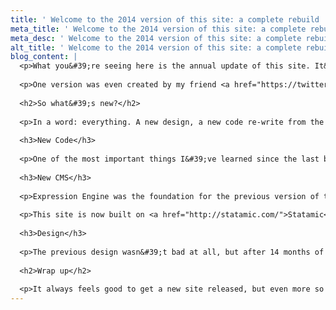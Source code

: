 ```yaml
---
title: ' Welcome to the 2014 version of this site: a complete rebuild '
meta_title: ' Welcome to the 2014 version of this site: a complete rebuild '
meta_desc: ' Welcome to the 2014 version of this site: a complete rebuild '
alt_title: ' Welcome to the 2014 version of this site: a complete rebuild '
blog_content: |
  <p>What you&#39;re seeing here is the annual update of this site. It&#39;s always good to rearrange the furniture...or completely trash the old stuff and start from scratch every year as I do. I don&#39;t know the exact number of redesigns of this site has had because the first few were amateur at best, and therefore never counted. I&#39;ve likely created 8 total versions. Each one better than the last.</p>
  
  <p>One version was even created by my friend <a href="https://twitter.com/JarrodBallou">Jarrod</a> in Flash at some point (maybe 2004?). It was awesome at the time (Thanks, Jarrod. You inadvertently set me on a path that would change my career/life).</p>
  
  <h2>So what&#39;s new?</h2>
  
  <p>In a word: everything. A new design, a new code re-write from the ground up, and a new CMS. As with any developer, the way I write code is different from 14 months ago and the last version started to look a little stale. For me, watching myself get&nbsp;better at coding is the best part of being a developer. Christmas break always seems like a good time to dive in and do a re-write, which is exactly what I did this year.</p>
  
  <h3>New Code</h3>
  
  <p>One of the most important things I&#39;ve learned since the last build is how important a strong foundation is for a site is. This time around I started with a <a href="http://matt-steele.com/styleguide">styleguide</a> and built up from there. In the previous version I found myself doing a lot of &#39;patching&#39;. A style would come up that I hadn&#39;t prepared ahead for and I would need to get into the code and patch it up. Not so on this version; this version has strong &#39;bones&#39;. I think I could throw anything at it at this point. Being able to plan ahead just comes with experience.</p>
  
  <h3>New CMS</h3>
  
  <p>Expression Engine was the foundation for the previous version of this site. It was my first EE build though, and after building many more since, I started to notice things that I would have done differently. Nothing was done &#39;wrong&#39; per se, but there were parts that could have been more efficient.</p>
  
  <p>This site is now built on <a href="http://statamic.com/">Statamic</a>, which I really enjoy working with. It&#39;s my CMS of choice for sites that are this size and even a bit larger. Among the many benefits are that there&#39;s no database to be compromised and the entire site can be put into version control. I can make updates to my local copy and simply commit the changes and copy them over to the live version when I&#39;m ready. Also, the control panel UI is well-designed and just an overall nice user experience. I was interviewed recently about my use of Statamic, which you can find <a href="http://themetaq.com/articles/statamic-series-matt-steele">here</a>.</p>
  
  <h3>Design</h3>
  
  <p>The previous design wasn&#39;t bad at all, but after 14 months of looking at it, I was starting to want to see something different. This will likely happen all over again next year. For reference of what v5 looked like see the <a href="http://matt-steele.com/colophon">colophon</a>. The updates on this version include a red, white and blue color palette, larger text, and updated profile info. Overall, it does a better job letting people know who I am and what I do.</p>
  
  <h2>Wrap up</h2>
  
  <p>It always feels good to get a new site released, but even more so when it&#39;s your own. This is a fresh start from the ground up so, as always, if you run into something weird please do me a favor and shoot me an email. It&#39;s much appreciated. Here&#39;s to 2014!</p>
---
```



